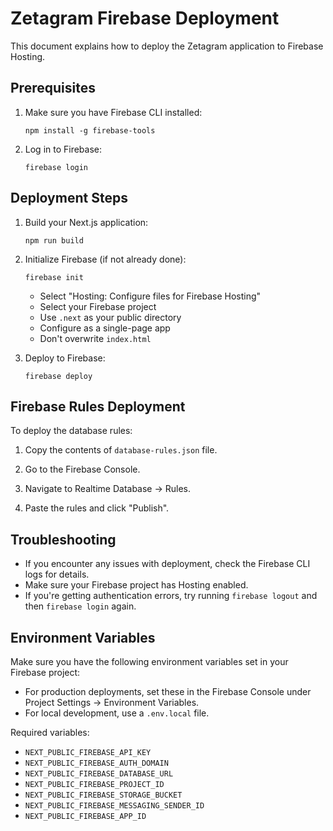 # Zetagram Firebase Deployment

This document explains how to deploy the Zetagram application to Firebase Hosting.

## Prerequisites

1. Make sure you have Firebase CLI installed:
   ```
   npm install -g firebase-tools
   ```

2. Log in to Firebase:
   ```
   firebase login
   ```

## Deployment Steps

1. Build your Next.js application:
   ```
   npm run build
   ```

2. Initialize Firebase (if not already done):
   ```
   firebase init
   ```
   
   - Select "Hosting: Configure files for Firebase Hosting"
   - Select your Firebase project
   - Use `.next` as your public directory
   - Configure as a single-page app
   - Don't overwrite `index.html`

3. Deploy to Firebase:
   ```
   firebase deploy
   ```

## Firebase Rules Deployment

To deploy the database rules:

1. Copy the contents of `database-rules.json` file.

2. Go to the Firebase Console.

3. Navigate to Realtime Database → Rules.

4. Paste the rules and click "Publish".

## Troubleshooting

- If you encounter any issues with deployment, check the Firebase CLI logs for details.
- Make sure your Firebase project has Hosting enabled.
- If you're getting authentication errors, try running `firebase logout` and then `firebase login` again.

## Environment Variables

Make sure you have the following environment variables set in your Firebase project:

- For production deployments, set these in the Firebase Console under Project Settings → Environment Variables.
- For local development, use a `.env.local` file.

Required variables:
- `NEXT_PUBLIC_FIREBASE_API_KEY`
- `NEXT_PUBLIC_FIREBASE_AUTH_DOMAIN`
- `NEXT_PUBLIC_FIREBASE_DATABASE_URL`
- `NEXT_PUBLIC_FIREBASE_PROJECT_ID`
- `NEXT_PUBLIC_FIREBASE_STORAGE_BUCKET`
- `NEXT_PUBLIC_FIREBASE_MESSAGING_SENDER_ID`
- `NEXT_PUBLIC_FIREBASE_APP_ID`
